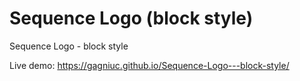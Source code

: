 # Sequence Logo (block style)
Sequence Logo - block style

Live demo: https://gagniuc.github.io/Sequence-Logo---block-style/
